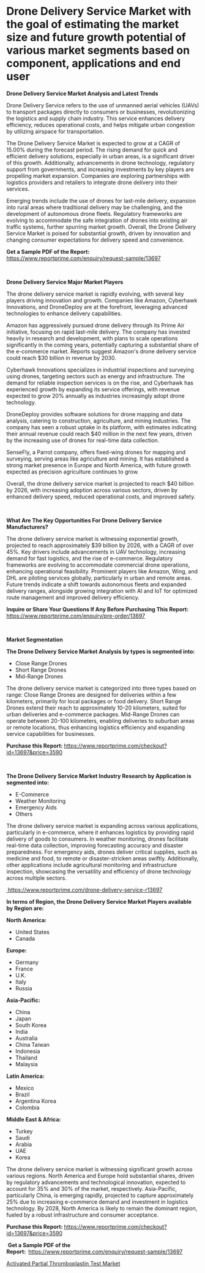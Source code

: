 <p><h1>Drone Delivery Service Market with the goal of estimating the market size and future growth potential of various market segments based on component, applications and end user</h1></p><p><strong>Drone Delivery Service Market Analysis and Latest Trends</strong></p>
<p><p>Drone Delivery Service refers to the use of unmanned aerial vehicles (UAVs) to transport packages directly to consumers or businesses, revolutionizing the logistics and supply chain industry. This service enhances delivery efficiency, reduces operational costs, and helps mitigate urban congestion by utilizing airspace for transportation. </p><p>The Drone Delivery Service Market is expected to grow at a CAGR of 15.00% during the forecast period. The rising demand for quick and efficient delivery solutions, especially in urban areas, is a significant driver of this growth. Additionally, advancements in drone technology, regulatory support from governments, and increasing investments by key players are propelling market expansion. Companies are exploring partnerships with logistics providers and retailers to integrate drone delivery into their services.</p><p>Emerging trends include the use of drones for last-mile delivery, expansion into rural areas where traditional delivery may be challenging, and the development of autonomous drone fleets. Regulatory frameworks are evolving to accommodate the safe integration of drones into existing air traffic systems, further spurring market growth. Overall, the Drone Delivery Service Market is poised for substantial growth, driven by innovation and changing consumer expectations for delivery speed and convenience.</p></p>
<p><strong>Get a Sample PDF of the Report:&nbsp;</strong> <a href="https://www.reportprime.com/enquiry/request-sample/13697?utm_campaign=3116&utm_medium=2&utm_source=Github&utm_content=ia&utm_term=20032025&utm_id=drone-delivery-service">https://www.reportprime.com/enquiry/request-sample/13697</a></p>
<p>&nbsp;</p>
<p><strong>Drone Delivery Service Major Market Players</strong></p>
<p><p>The drone delivery service market is rapidly evolving, with several key players driving innovation and growth. Companies like Amazon, Cyberhawk Innovations, and DroneDeploy are at the forefront, leveraging advanced technologies to enhance delivery capabilities. </p><p>Amazon has aggressively pursued drone delivery through its Prime Air initiative, focusing on rapid last-mile delivery. The company has invested heavily in research and development, with plans to scale operations significantly in the coming years, potentially capturing a substantial share of the e-commerce market. Reports suggest Amazon's drone delivery service could reach $30 billion in revenue by 2030.</p><p>Cyberhawk Innovations specializes in industrial inspections and surveying using drones, targeting sectors such as energy and infrastructure. The demand for reliable inspection services is on the rise, and Cyberhawk has experienced growth by expanding its service offerings, with revenue expected to grow 20% annually as industries increasingly adopt drone technology.</p><p>DroneDeploy provides software solutions for drone mapping and data analysis, catering to construction, agriculture, and mining industries. The company has seen a robust uptake in its platform, with estimates indicating their annual revenue could reach $40 million in the next few years, driven by the increasing use of drones for real-time data collection.</p><p>SenseFly, a Parrot company, offers fixed-wing drones for mapping and surveying, serving areas like agriculture and mining. It has established a strong market presence in Europe and North America, with future growth expected as precision agriculture continues to grow.</p><p>Overall, the drone delivery service market is projected to reach $40 billion by 2026, with increasing adoption across various sectors, driven by enhanced delivery speed, reduced operational costs, and improved safety.</p></p>
<p>&nbsp;</p>
<p><strong>What Are The Key Opportunities For Drone Delivery Service Manufacturers?</strong></p>
<p><p>The drone delivery service market is witnessing exponential growth, projected to reach approximately $39 billion by 2026, with a CAGR of over 45%. Key drivers include advancements in UAV technology, increasing demand for fast logistics, and the rise of e-commerce. Regulatory frameworks are evolving to accommodate commercial drone operations, enhancing operational feasibility. Prominent players like Amazon, Wing, and DHL are piloting services globally, particularly in urban and remote areas. Future trends indicate a shift towards autonomous fleets and expanded delivery ranges, alongside growing integration with AI and IoT for optimized route management and improved delivery efficiency.</p></p>
<p><strong>Inquire or Share Your Questions If Any Before Purchasing This Report:</strong> <a href="https://www.reportprime.com/enquiry/pre-order/13697?utm_campaign=3116&utm_medium=2&utm_source=Github&utm_content=ia&utm_term=20032025&utm_id=drone-delivery-service">https://www.reportprime.com/enquiry/pre-order/13697</a></p>
<p>&nbsp;</p>
<p><strong>Market Segmentation</strong></p>
<p><strong>The Drone Delivery Service Market Analysis by types is segmented into:</strong></p>
<p><ul><li>Close Range Drones</li><li>Short Range Drones</li><li>Mid-Range Drones</li></ul></p>
<p><p>The drone delivery service market is categorized into three types based on range: Close Range Drones are designed for deliveries within a few kilometers, primarily for local packages or food delivery. Short Range Drones extend their reach to approximately 10-20 kilometers, suited for urban deliveries and e-commerce packages. Mid-Range Drones can operate between 20-100 kilometers, enabling deliveries to suburban areas or remote locations, thus enhancing logistics efficiency and expanding service capabilities for businesses.</p></p>
<p><strong>Purchase this Report:&nbsp;</strong><a href="https://www.reportprime.com/checkout?id=13697&price=3590&utm_campaign=3116&utm_medium=2&utm_source=Github&utm_content=ia&utm_term=20032025&utm_id=drone-delivery-service">https://www.reportprime.com/checkout?id=13697&price=3590</a></p>
<p>&nbsp;</p>
<p><strong>The Drone Delivery Service Market Industry Research by Application is segmented into:</strong></p>
<p><ul><li>E-Commerce</li><li>Weather Monitoring</li><li>Emergency Aids</li><li>Others</li></ul></p>
<p><p>The drone delivery service market is expanding across various applications, particularly in e-commerce, where it enhances logistics by providing rapid delivery of goods to consumers. In weather monitoring, drones facilitate real-time data collection, improving forecasting accuracy and disaster preparedness. For emergency aids, drones deliver critical supplies, such as medicine and food, to remote or disaster-stricken areas swiftly. Additionally, other applications include agricultural monitoring and infrastructure inspection, showcasing the versatility and efficiency of drone technology across multiple sectors.</p></p>
<p><a href="https://www.reportprime.com/drone-delivery-service-r13697?utm_campaign=3116&utm_medium=2&utm_source=Github&utm_content=ia&utm_term=20032025&utm_id=drone-delivery-service">&nbsp;https://www.reportprime.com/drone-delivery-service-r13697</a></p>
<p><strong>In terms of Region, the Drone Delivery Service Market Players available by Region are:</strong></p>
<p>
    <p> <strong> North America: </strong>
        <ul>
            <li>United States</li>
            <li>Canada</li>
        </ul>
        </p> 
    <p> <strong> Europe: </strong>
        <ul>
            <li>Germany</li>
            <li>France</li>
            <li>U.K.</li>
            <li>Italy</li>
            <li>Russia</li>
        </ul>
        </p> 
    <p> <strong> Asia-Pacific: </strong>
        <ul>
            <li>China</li>
            <li>Japan</li>
            <li>South Korea</li>
            <li>India</li>
            <li>Australia</li>
            <li>China Taiwan</li>
            <li>Indonesia</li>
            <li>Thailand</li>
            <li>Malaysia</li>
        </ul>
        </p> 
    <p> <strong> Latin America: </strong>
        <ul>
            <li>Mexico</li>
            <li>Brazil</li>
            <li>Argentina Korea</li>
            <li>Colombia</li>
        </ul>
        </p> 
    <p> <strong> Middle East & Africa: </strong>
        <ul>
            <li>Turkey</li>
            <li>Saudi</li>
            <li>Arabia</li>
            <li>UAE</li>
            <li>Korea</li>
        </ul>
    </p>
    </p>
<p><p>The drone delivery service market is witnessing significant growth across various regions. North America and Europe hold substantial shares, driven by regulatory advancements and technological innovation, expected to account for 35% and 30% of the market, respectively. Asia-Pacific, particularly China, is emerging rapidly, projected to capture approximately 25% due to increasing e-commerce demand and investment in logistics technology. By 2028, North America is likely to remain the dominant region, fueled by a robust infrastructure and consumer acceptance.</p></p>
<p><strong>Purchase this Report: </strong><a href="https://www.reportprime.com/checkout?id=13697&price=3590&utm_campaign=3116&utm_medium=2&utm_source=Github&utm_content=ia&utm_term=20032025&utm_id=drone-delivery-service">https://www.reportprime.com/checkout?id=13697&price=3590</a></p>
<p>&nbsp;<strong>Get a Sample PDF of the Report:&nbsp;&nbsp;</strong><a href="https://www.reportprime.com/enquiry/request-sample/13697?utm_campaign=3116&utm_medium=2&utm_source=Github&utm_content=ia&utm_term=20032025&utm_id=drone-delivery-service">https://www.reportprime.com/enquiry/request-sample/13697</a></p>
<p><strong></strong></p>
<p><p><a href="https://github.com/amoakuolaopa/Market-Research-Report-List-1/blob/main/activated-partial-thromboplastin-test-market.md?utm_campaign=3116&utm_medium=2&utm_source=Github&utm_content=ia&utm_term=20032025&utm_id=drone-delivery-service">Activated Partial Thromboplastin Test Market</a></p></p>